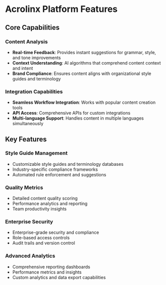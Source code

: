 # Acrolinx Platform Features

## Core Capabilities

### Content Analysis
- **Real-time Feedback**: Provides instant suggestions for grammar, style, and tone improvements
- **Context Understanding**: AI algorithms that comprehend content context and intent
- **Brand Compliance**: Ensures content aligns with organizational style guides and terminology

### Integration Capabilities
- **Seamless Workflow Integration**: Works with popular content creation tools
- **API Access**: Comprehensive APIs for custom integrations
- **Multi-language Support**: Handles content in multiple languages simultaneously

## Key Features

### Style Guide Management
- Customizable style guides and terminology databases
- Industry-specific compliance frameworks
- Automated rule enforcement and suggestions

### Quality Metrics
- Detailed content quality scoring
- Performance analytics and reporting
- Team productivity insights

### Enterprise Security
- Enterprise-grade security and compliance
- Role-based access controls
- Audit trails and version control

### Advanced Analytics
- Comprehensive reporting dashboards
- Performance metrics and insights
- Custom analytics and data export capabilities 